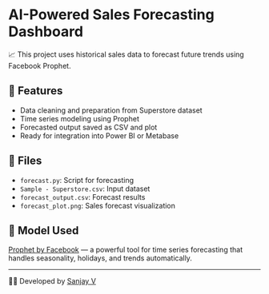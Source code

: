 # AI-Powered Sales Forecasting Dashboard

📈 This project uses historical sales data to forecast future trends using Facebook Prophet.

## 🔧 Features

- Data cleaning and preparation from Superstore dataset
- Time series modeling using Prophet
- Forecasted output saved as CSV and plot
- Ready for integration into Power BI or Metabase

## 📁 Files

- `forecast.py`: Script for forecasting
- `Sample - Superstore.csv`: Input dataset
- `forecast_output.csv`: Forecast results
- `forecast_plot.png`: Sales forecast visualization

## 🧠 Model Used

[Prophet by Facebook](https://facebook.github.io/prophet/) — a powerful tool for time series forecasting that handles seasonality, holidays, and trends automatically.

---

👨‍💻 Developed by [Sanjay V](https://www.linkedin.com/in/sanjay-v-a787312b4/)
